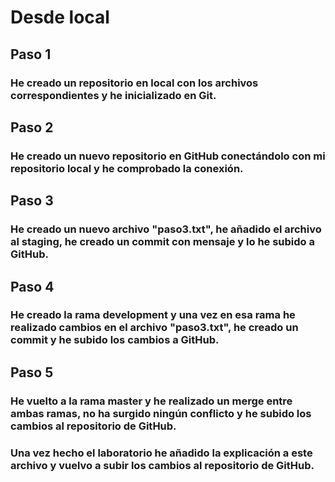 # Desde local

## Paso 1
### He creado un repositorio en local con los archivos correspondientes y he inicializado en Git.

## Paso 2
### He creado un nuevo repositorio en GitHub conectándolo con mi repositorio local y he comprobado la conexión.

## Paso 3
### He creado un nuevo archivo "paso3.txt", he añadido el archivo al staging, he creado un commit con mensaje y lo he subido a GitHub.

## Paso 4
### He creado la rama development y una vez en esa rama he realizado cambios en el archivo "paso3.txt", he creado un commit y he subido los cambios a GitHub.

## Paso 5
### He vuelto a la rama master y he realizado un merge entre ambas ramas, no ha surgido ningún conflicto y he subido los cambios al repositorio de GitHub.

### Una vez hecho el laboratorio he añadido la explicación a este archivo y vuelvo a subir los cambios al repositorio de GitHub.